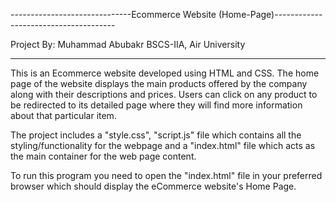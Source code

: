 
------------------------------Ecommerce Website (Home-Page)--------------------------------------

Project By: Muhammad Abubakr
BSCS-IIA, Air University

-------------------------------------------------------------------------------------------------

This is an Ecommerce website developed using HTML and CSS. The home page of the website displays
the main products offered by the company along with their descriptions and prices. Users can
click on any product to be redirected to its detailed page where they will find more information
about that particular item.

The project includes a "style.css", "script.js" file which contains all the styling/functionality for the webpage and a "index.html" file which acts as the main container for the web page content.

To run this program you need to open the "index.html" file in your preferred browser
which should display the eCommerce website's Home Page.


